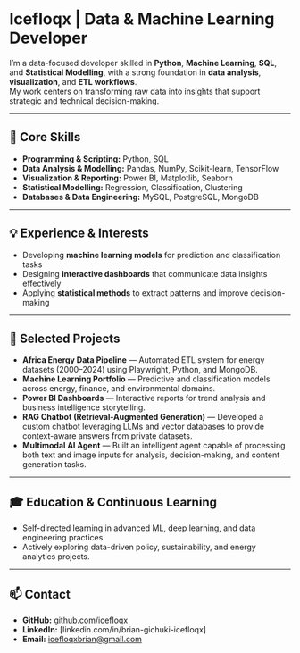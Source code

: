 # Icefloqx | Data & Machine Learning Developer  

I’m a data-focused developer skilled in **Python**, **Machine Learning**, **SQL**, and **Statistical Modelling**, with a strong foundation in **data analysis**, **visualization**, and **ETL workflows**.  
My work centers on transforming raw data into insights that support strategic and technical decision-making.

---

## 🧩 Core Skills  

- **Programming & Scripting:** Python, SQL  
- **Data Analysis & Modelling:** Pandas, NumPy, Scikit-learn, TensorFlow 
- **Visualization & Reporting:** Power BI, Matplotlib, Seaborn
- **Statistical Modelling:** Regression, Classification, Clustering  
- **Databases & Data Engineering:** MySQL, PostgreSQL, MongoDB 

---

## 💡 Experience & Interests  
 
- Developing **machine learning models** for prediction and classification tasks  
- Designing **interactive dashboards** that communicate data insights effectively  
- Applying **statistical methods** to extract patterns and improve decision-making  

---

## 🧱 Selected Projects  

- **Africa Energy Data Pipeline** — Automated ETL system for energy datasets (2000–2024) using Playwright, Python, and MongoDB.  
- **Machine Learning Portfolio** — Predictive and classification models across energy, finance, and environmental domains.  
- **Power BI Dashboards** — Interactive reports for trend analysis and business intelligence storytelling.
- **RAG Chatbot (Retrieval-Augmented Generation)** — Developed a custom chatbot leveraging LLMs and vector databases to provide context-aware answers from private datasets.  
- **Multimodal AI Agent** — Built an intelligent agent capable of processing both text and image inputs for analysis, decision-making, and content generation tasks.  

---

## 🎓 Education & Continuous Learning  

- Self-directed learning in advanced ML, deep learning, and data engineering practices.  
- Actively exploring data-driven policy, sustainability, and energy analytics projects.  

---

## 📫 Contact  

- **GitHub:** [github.com/icefloqx](https://github.com/Icefloqx)  
- **LinkedIn:** [linkedin.com/in/brian-gichuki-icefloqx]
- **Email:** icefloqxbrian@gmail.com 

